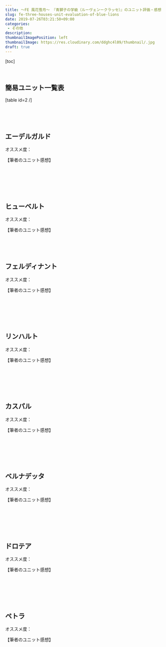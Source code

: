 ```yaml
---
title: ～FE 風花雪月～ 『青獅子の学級（ルーヴェンークラッセ）』のユニット評価・感想
slug: fe-three-houses-unit-evaluation-of-blue-lions
date: 2019-07-26T03:21:50+09:00
categories: 
 - その他
description: 
thumbnailImagePosition: left
thumbnailImage: https://res.cloudinary.com/ddghc4l09/thumbnail/.jpg
draft: true
---
```


<!--more-->

[toc]

&nbsp;
<h2>簡易ユニット一覧表</h2>
[table id=2 /]

&nbsp;

&nbsp;
<h2>エーデルガルド</h2>
オススメ度：

【筆者のユニット感想】

&nbsp;

&nbsp;

&nbsp;
<h2>ヒューベルト</h2>
オススメ度：

【筆者のユニット感想】

&nbsp;

&nbsp;
<h2>フェルディナント</h2>
オススメ度：

【筆者のユニット感想】

&nbsp;

&nbsp;

&nbsp;
<h2>リンハルト</h2>
オススメ度：

【筆者のユニット感想】

&nbsp;

&nbsp;

&nbsp;
<h2>カスパル</h2>
オススメ度：

【筆者のユニット感想】

&nbsp;

&nbsp;

&nbsp;
<h2>ベルナデッタ</h2>
オススメ度：

【筆者のユニット感想】

&nbsp;

&nbsp;

&nbsp;
<h2>ドロテア</h2>
オススメ度：

【筆者のユニット感想】

&nbsp;

&nbsp;

&nbsp;
<h2>ペトラ</h2>
オススメ度：

【筆者のユニット感想】

&nbsp;
